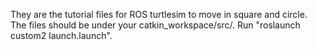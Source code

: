 They are the tutorial files for ROS turtlesim to move in square and circle.
The files should be under your catkin_workspace/src/.
Run "roslaunch custom2 launch.launch".
